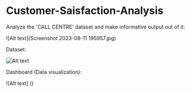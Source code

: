 # Customer-Saisfaction-Analysis

Analyze the 'CALL CENTRE' dataset and make informative output out of it:

![Alt text](Screenshot 2023-08-11 195957.jpg)



Dataset:

![Alt text]()



Dashboard (Data visualization):

![Alt text] ()




